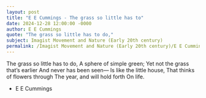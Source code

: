 ```yaml
---
layout: post
title: "E E Cummings - The grass so little has to"
date: 2024-12-28 12:00:00 -0000
author: E E Cummings
quote: "The grass so little has to do,"
subject: Imagist Movement and Nature (Early 20th century)
permalink: /Imagist Movement and Nature (Early 20th century)/E E Cummings/E E Cummings - The grass so little has to
---
```


The grass so little has to do,
   A sphere of simple green;
      Yet not the grass that’s earlier
   And never has been seen—
      Is like the little house,
      That thinks of flowers through
      The year, and will hold forth
   On life. 


- E E Cummings
